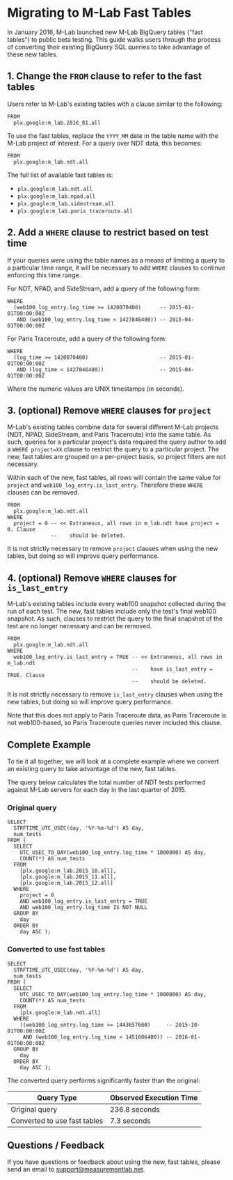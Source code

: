 # Migrating to M-Lab Fast Tables

In January 2016, M-Lab launched new M-Lab BigQuery tables ("fast tables") to public beta testing. This guide walks users through the process of converting their existing BigQuery SQL queries to take advantage of these new tables.

## 1. Change the `FROM` clause to refer to the fast tables

Users refer to M-Lab's existing tables with a clause similar to the following:

```
FROM
  plx.google:m_lab.2016_01.all
```

To use the fast tables, replace the `YYYY_MM` date in the table name with the M-Lab project of interest. For a query over NDT data, this becomes:

```
FROM
  plx.google:m_lab.ndt.all
```

The full list of available fast tables is:

* `plx.google:m_lab.ndt.all`
* `plx.google:m_lab.npad.all`
* `plx.google:m_lab.sidestream.all`
* `plx.google:m_lab.paris_traceroute.all`

## 2. Add a `WHERE` clause to restrict based on test time

If your queries were using the table names as a means of limiting a query to a particular time range, it will be necessary to add `WHERE` clauses to continue enforcing this time range.

For NDT, NPAD, and SideStream, add a query of the following form:

```
WHERE
  (web100_log_entry.log_time >= 1420070400)      -- 2015-01-01T00:00:00Z
   AND (web100_log_entry.log_time < 1427846400)) -- 2015-04-01T00:00:00Z
```

For Paris Traceroute, add a query of the following form:

```
WHERE
  (log_time >= 1420070400)                       -- 2015-01-01T00:00:00Z
   AND (log_time < 1427846400))                  -- 2015-04-01T00:00:00Z
```

Where the numeric values are UNIX timestamps (in seconds).

## 3. (optional) Remove `WHERE` clauses for `project`

M-Lab's existing tables combine data for several different M-Lab projects (NDT, NPAD, SideStream, and Paris Traceroute) into the same table. As such, queries for a particular project's data required the query author to add a `WHERE project=XX` clause to restrict the query to a particular project. The new, fast tables are grouped on a per-project basis, so project filters are not necessary.

Within each of the new, fast tables, all rows will contain the same value for `project` and `web100_log_entry.is_last_entry`. Therefore these `WHERE` clauses can be removed.

```
FROM
  plx.google:m_lab.ndt.all
WHERE
  project = 0 -- << Extraneous, all rows in m_lab.ndt have project = 0. Clause
              --    should be deleted.
```

It is not strictly necessary to remove `project` clauses when using the new tables, but doing so will improve query performance.

## 4. (optional) Remove `WHERE` clauses for `is_last_entry`

M-Lab's existing tables include every web100 snapshot collected during the run of each test. The new, fast tables include only the test's final web100 snapshot. As such, clauses to restrict the query to the final snapshot of the test are no longer necessary and can be removed.

```
FROM
  plx.google:m_lab.ndt.all
WHERE
  web100_log_entry.is_last_entry = TRUE -- << Extraneous, all rows in m_lab.ndt
                                        --    have is_last_entry = TRUE. Clause
                                        --    should be deleted.
```

It is not strictly necessary to remove `is_last_entry` clauses when using the new tables, but doing so will improve query performance.

Note that this does not apply to Paris Traceroute data, as Paris Traceroute is not web100-based, so Paris Traceroute queries never included this clause.

## Complete Example

To tie it all together, we will look at a complete example where we convert an existing query to take advantage of the new, fast tables.

The query below calculates the total number of NDT tests performed against M-Lab servers for each day in the last quarter of 2015.

### Original query

```
SELECT
  STRFTIME_UTC_USEC(day, '%Y-%m-%d') AS day,
  num_tests
FROM (
  SELECT
    UTC_USEC_TO_DAY(web100_log_entry.log_time * 1000000) AS day,
    COUNT(*) AS num_tests
  FROM
    [plx.google:m_lab.2015_10.all],
    [plx.google:m_lab.2015_11.all],
    [plx.google:m_lab.2015_12.all]
  WHERE
    project = 0
    AND web100_log_entry.is_last_entry = TRUE
    AND web100_log_entry.log_time IS NOT NULL
  GROUP BY
    day
  ORDER BY
    day ASC );
```

### Converted to use fast tables

```
SELECT
  STRFTIME_UTC_USEC(day, '%Y-%m-%d') AS day,
  num_tests
FROM (
  SELECT
    UTC_USEC_TO_DAY(web100_log_entry.log_time * 1000000) AS day,
    COUNT(*) AS num_tests
  FROM
    [plx.google:m_lab.ndt.all]
  WHERE
    ((web100_log_entry.log_time >= 1443657600)     -- 2015-10-01T00:00:00Z
     AND (web100_log_entry.log_time < 1451606400)) -- 2016-01-01T00:00:00Z
  GROUP BY
    day
  ORDER BY
    day ASC );
```

The converted query performs significantly faster than the original:

| Query Type                   | Observed Execution Time |
|------------------------------|-------------------------|
| Original query               | 236.8 seconds           |
| Converted to use fast tables | 7.3 seconds             |

## Questions / Feedback

If you have questions or feedback about using the new, fast tables, please send an email to [support@measurementlab.net](support@measurementlab.net).
